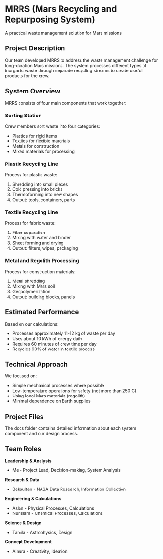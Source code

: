 # MRRS (Mars Recycling and Repurposing System)
A practical waste management solution for Mars missions

## Project Description
Our team developed MRRS to address the waste management challenge for long-duration Mars missions. The system processes different types of inorganic waste through separate recycling streams to create useful products for the crew.

## System Overview
MRRS consists of four main components that work together:

### Sorting Station
Crew members sort waste into four categories:
- Plastics for rigid items
- Textiles for flexible materials  
- Metals for construction
- Mixed materials for processing

### Plastic Recycling Line
Process for plastic waste:
1. Shredding into small pieces
2. Cold pressing into bricks
3. Thermoforming into new shapes
4. Output: tools, containers, parts

### Textile Recycling Line  
Process for fabric waste:
1. Fiber separation
2. Mixing with water and binder
3. Sheet forming and drying
4. Output: filters, wipes, packaging

### Metal and Regolith Processing
Process for construction materials:
1. Metal shredding
2. Mixing with Mars soil
3. Geopolymerization
4. Output: building blocks, panels

## Estimated Performance
Based on our calculations:
- Processes approximately 11-12 kg of waste per day
- Uses about 10 kWh of energy daily
- Requires 60 minutes of crew time per day
- Recycles 90% of water in textile process

## Technical Approach
We focused on:
- Simple mechanical processes where possible
- Low-temperature operations for safety (not more than 250 C)
- Using local Mars materials (regolith)
- Minimal dependence on Earth supplies

## Project Files
The docs folder contains detailed information about each system component and our design process.

## Team Roles
**Leadership & Analysis**
- Me - Project Lead, Decision-making, System Analysis

**Research & Data**
- Beksultan - NASA Data Research, Information Collection

**Engineering & Calculations**  
- Aslan - Physical Processes, Calculations
- Nurislam - Chemical Processes, Calculations

**Science & Design**
- Tamila - Astrophysics, Design

**Concept Development**
- Ainura - Creativity, Ideation
